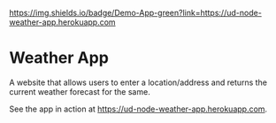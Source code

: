 https://img.shields.io/badge/Demo-App-green?link=https://ud-node-weather-app.herokuapp.com
# Weather App
A website that allows users to enter a location/address and returns the current weather forecast for the same.

See the app in action at https://ud-node-weather-app.herokuapp.com.
